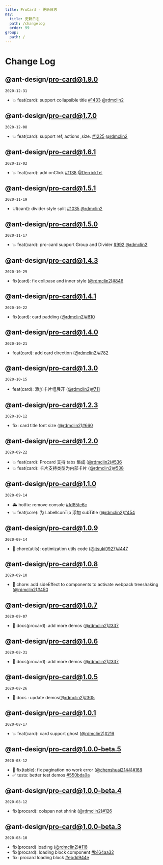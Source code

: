 ```yaml
---
title: ProCard - 更新日志
nav:
  title: 更新日志
  path: /changelog
  order: 99
group:
  path: /
---
```


# Change Log

## @ant-design/pro-card@1.9.0

`2020-12-31`

- 💥 feat(card): support collapsible title [#1433](https://github.com/ant-design/pro-components/pull/1433) [@rdmclin2](https://github.com/rdmclin2)

## @ant-design/pro-card@1.7.0

`2020-12-08`

- 💥 feat(card): support ref, actions ,size. [#1225](https://github.com/ant-design/pro-components/pull/1225) [@rdmclin2](https://github.com/rdmclin2)

## @ant-design/pro-card@1.6.1

`2020-12-02`

- 💥 feat(card): add onClick [#1138](https://github.com/ant-design/pro-components/pull/1138) [@DerrickTel](https://github.com/DerrickTel)

## @ant-design/pro-card@1.5.1

`2020-11-19`

- UI(card): divider style split [#1035](https://github.com/ant-design/pro-components/pull/1035) [@rdmclin2](https://github.com/rdmclin2)

## @ant-design/pro-card@1.5.0

`2020-11-17`

- 💥 feat(card): pro-card support Group and Divider [#992](https://github.com/ant-design/pro-components/pull/992) [@rdmclin2](https://github.com/rdmclin2)

## @ant-design/pro-card@1.4.3

`2020-10-29`

- fix(card): fix collpase and inner style ([@rdmclin2](https://github.com/rdmclin2))[#846](https://github.com/ant-design/pro-components/pull/846)

## @ant-design/pro-card@1.4.1

`2020-10-22`

- fix(card): card padding ([@rdmclin2](https://github.com/rdmclin2))[#810](https://github.com/ant-design/pro-components/pull/810)

## @ant-design/pro-card@1.4.0

`2020-10-21`

- feat(card): add card direction ([@rdmclin2](https://github.com/rdmclin2))[#782](https://github.com/ant-design/pro-components/pull/782)

## @ant-design/pro-card@1.3.0

`2020-10-15`

- feat(card): 添加卡片组展开 ([@rdmclin2](https://github.com/rdmclin2))[#711](https://github.com/ant-design/pro-components/pull/711)

## @ant-design/pro-card@1.2.3

`2020-10-12`

- fix: card title font size ([@rdmclin2](https://github.com/rdmclin2))[#660](https://github.com/ant-design/pro-components/pull/660)

## @ant-design/pro-card@1.2.0

`2020-09-22`

- 💥 feat(card): Procard 支持 tabs 集成 ([@rdmclin2](https://github.com/rdmclin2))[#536](https://github.com/ant-design/pro-components/pull/536)
- 💥 feat(card): 卡片支持类型为内部卡片 ([@rdmclin2](https://github.com/rdmclin2))[#538](https://github.com/ant-design/pro-components/pull/538)

## @ant-design/pro-card@1.1.0

`2020-09-14`

- 🚑 hotfix: remove console [#fd85fe6c](https://github.com/ant-design/pro-components//commit/fd85fe6c)
- 💥 feat(core): 为 LabelIconTip 添加 subTitle ([@rdmclin2](https://github.com/rdmclin2))[#454](https://github.com/ant-design/pro-components/pull/454)

## @ant-design/pro-card@1.0.9

`2020-09-14`

- 🎨 chore(utils): optimization utils code ([@itsuki0927](https://github.com/itsuki0927))[#447](https://github.com/ant-design/pro-components/pull/447)

## @ant-design/pro-card@1.0.8

`2020-09-10`

- 🎨 chore: add sideEffect to components to activate webpack treeshaking ([@rdmclin2](https://github.com/rdmclin2))[#450](https://github.com/ant-design/pro-components/pull/450)

## @ant-design/pro-card@1.0.7

`2020-09-07`

- 📖 docs(procard): add more demos ([@rdmclin2](https://github.com/rdmclin2))[#337](https://github.com/ant-design/pro-components/pull/337)

## @ant-design/pro-card@1.0.6

`2020-08-31`

- 📖 docs(procard): add more demos ([@rdmclin2](https://github.com/rdmclin2))[#337](https://github.com/ant-design/pro-components/pull/337)

## @ant-design/pro-card@1.0.5

`2020-08-26`

- 📖 docs : update demos([@rdmclin2](https://github.com/rdmclin2))[#305](https://github.com/ant-design/pro-components/pull/305)

## @ant-design/pro-card@1.0.1

`2020-08-17`

- 💥 feat(card): card support ghost ([@rdmclin2](https://github.com/rdmclin2))[#216](https://github.com/ant-design/pro-components/pull/216)

## @ant-design/pro-card@1.0.0-beta.5

`2020-08-12`

- 🐛 fix(table): fix pagination no work error ([@chenshuai2144](https://github.com/chenshuai2144))[#168](https://github.com/ant-design/pro-components/pull/168)
- ✅ tests: better test demos [#550bda0a](https://github.com/ant-design/pro-components//commit/550bda0a)

## @ant-design/pro-card@1.0.0-beta.4

`2020-08-12`

- fix(procard): colspan not shrink ([@rdmclin2](https://github.com/rdmclin2))[#126](https://github.com/ant-design/pro-components/pull/126)

## @ant-design/pro-card@1.0.0-beta.3

`2020-08-10`

- fix(procard) loading ([@rdmclin2](https://github.com/rdmclin2))[#118](https://github.com/ant-design/pro-components/pull/118)
- fix(procard): loading block component [#b164aa32](https://github.com/ant-design/pro-components//commit/b164aa32)
- fix: procard loading block [#ebdd944e](https://github.com/ant-design/pro-components//commit/ebdd944e)
